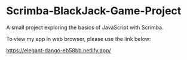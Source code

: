 # Scrimba-BlackJack-Game-Project

A small project exploring the basics of JavaScript with Scrimba.

To view my app in web browser, please use the link below:

https://elegant-dango-eb58bb.netlify.app/
